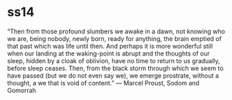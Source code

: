 # ss14

“Then from those profound slumbers we awake in a dawn, not knowing who we are, being nobody, newly born, ready for anything, the brain emptied of that past which was life until then. And perhaps it is more wonderful still when our landing at the waking-point is abrupt and the thoughts of our sleep, hidden by a cloak of oblivion, have no time to return to us gradually, before sleep ceases. Then, from the black storm through which we seem to have passed (but we do not even say we), we emerge prostrate, without a thought, a we that is void of content.”
― Marcel Proust, Sodom and Gomorrah

